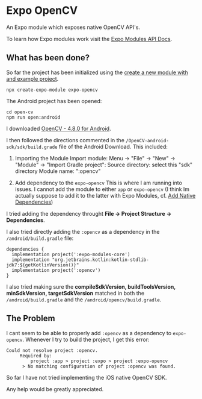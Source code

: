 # Expo OpenCV
An Expo module which exposes native OpenCV API's.

To learn how Expo modules work visit the [Expo Modules API Docs](https://docs.expo.dev/modules/overview/).

## What has been done?

So far the project has been initialized using the [create a new module with and example project](https://docs.expo.dev/modules/get-started/#creating-a-new-module-with-an-example-project).

```
npx create-expo-module expo-opencv
```

The Android project has been opened:

```
cd open-cv
npm run open:android
```

I downloaded [OpenCV - 4.8.0 for Android](https://github.com/opencv/opencv/releases/download/4.8.0/opencv-4.8.0-android-sdk.zip).

I then followed the directions commented in the `/OpenCV-android-sdk/sdk/build.grade` file of the Android Download. This included:

1) Importing the Module
Import module: Menu -> "File" -> "New" -> "Module" -> "Import Gradle project":
Source directory: select this "sdk" directory
Module name: ":opencv"

2) Add dependency to the `expo-opencv`
This is where I am running into issues. I cannot add the module to either `app` or `expo-opencv` (I think Im actually suppose to add it to the latter with Expo Modules, cf. [Add Native Dependencies](https://docs.expo.dev/modules/third-party-library/#add-native-dependencies))

I tried adding the dependency throught **File -> Project Structure -> Dependencies**.

I also tried directly adding the `:opencv` as a dependency in the `/android/build.gradle` file:

```
dependencies {
  implementation project(':expo-modules-core')
  implementation "org.jetbrains.kotlin:kotlin-stdlib-jdk7:${getKotlinVersion()}"
  implementation project(':opencv')
}
```

I also tried making sure the **compileSdkVersion, buildToolsVersion, minSdkVersion, targetSdkVersion** matched in both the `/android/build.gradle` and the `/android/opencv/build.gradle`.

## The Problem

I cant seem to be able to properly add `:opencv` as a dependency to `expo-opencv`. Whenever I try to build the project, I get this error:

```
Could not resolve project :opencv.
     Required by:
         project :app > project :expo > project :expo-opencv
      > No matching configuration of project :opencv was found.
```

So far I have not tried implementing the iOS native OpenCV SDK. 

Any help would be greatly appreciated.



